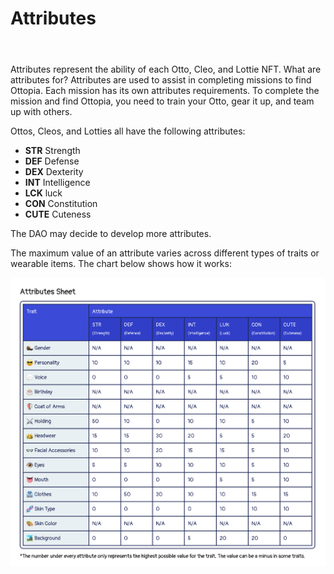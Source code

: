 # Attributes

<header>
<meta property="og:title" content="Ottopia Whitepaper | Attributes" />
<meta property="og:image" content="https://docs.ottopia.app/assets/images/hero-5be89801c9873fd27a1c718340251ed2.jpeg" />
<meta property="og:description" content="Attributes represent the ability of each Otto, Cleo, and Lottie NFT. What are attributes for? Attributes are used to assist in completing missions to find Ottopia. Each mission has its own attributes requirements. To complete the mission and find Ottopia, you need to train your Otto, gear it up, and team up with others." />
</header>

Attributes represent the ability of each Otto, Cleo, and Lottie NFT. What are attributes for? Attributes are used to assist in completing missions to find Ottopia. Each mission has its own attributes requirements. To complete the mission and find Ottopia, you need to train your Otto, gear it up, and team up with others.

Ottos, Cleos, and Lotties all have the following attributes:
- **STR** Strength
- **DEF** Defense
- **DEX** Dexterity
- **INT** Intelligence
- **LCK** luck
- **CON** Constitution
- **CUTE** Cuteness

The DAO may decide to develop more attributes.

The maximum value of an attribute varies across different types of traits or wearable items.
The chart below shows how it works:

![Rarity Sheets](img/AttributesSheet.jpg)